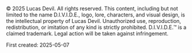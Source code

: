 © 2025 Lucas Devil. All rights reserved.
This content, including but not limited to the name D.I.V.I.D.E., logo, lore, characters, and visual design, is the intellectual property of Lucas Devil.
Unauthorized use, reproduction, redistribution, or imitation of any kind is strictly prohibited.
D.I.V.I.D.E.™ is a claimed trademark. Legal action will be taken against infringement.

First created: 2025-05-07  

